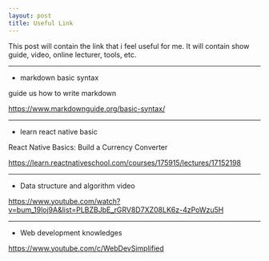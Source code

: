 ```yaml
---
layout: post
title: Useful Link
---
```

This post will contain the link that i feel useful for me. It will contain show guide, video, online lecturer, tools, etc.

---
- markdown basic syntax

guide us how to write markdown

<https://www.markdownguide.org/basic-syntax/>

---
- learn react native basic

React Native Basics: Build a Currency Converter

<https://learn.reactnativeschool.com/courses/175915/lectures/17152198>

---
- Data structure and algorithm video

<https://www.youtube.com/watch?v=bum_19loj9A&list=PLBZBJbE_rGRV8D7XZ08LK6z-4zPoWzu5H>

---
- Web development knowledges

<https://www.youtube.com/c/WebDevSimplified>


